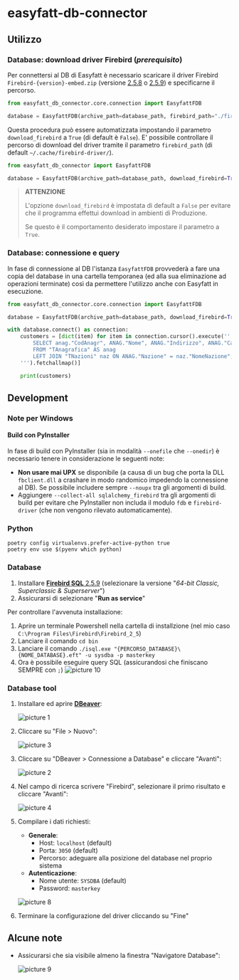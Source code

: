 # easyfatt-db-connector

## Utilizzo


### Database: download driver Firebird (_prerequisito_)

Per connettersi al DB di Easyfatt è necessario scaricare il driver Firebird `Firebird-{version}-embed.zip` (versione [2.5.8](https://github.com/FirebirdSQL/firebird/releases/tag/R2_5_8) o [2.5.9](https://github.com/FirebirdSQL/firebird/releases/tag/R2_5_9)) e specificarne il percorso.

```python
from easyfatt_db_connector.core.connection import EasyfattFDB

database = EasyfattFDB(archive_path=database_path, firebird_path="./firebird-driver")
```

Questa procedura può essere automatizzata impostando il parametro `download_firebird` a `True` (di default è `False`). E' possibile controllare il percorso di download del driver tramite il parametro `firebird_path` (di default `~/.cache/firebird-driver/`).

```python
from easyfatt_db_connector import EasyfattFDB

database = EasyfattFDB(archive_path=database_path, download_firebird=True)
```

> **ATTENZIONE**
>
> L'opzione `download_firebird` è impostata di default a `False` per evitare che il programma effettui download in ambienti di Produzione.
>
> Se questo è il comportamento desiderato impostare il parametro a `True`.

### Database: connessione e query

In fase di connessione al DB l'istanza `EasyfattFDB` provvederà a fare una copia del database in una cartella temporanea (ed alla sua eliminazione ad operazioni terminate) così da permettere l'utilizzo anche con Easyfatt in esecuzione.

```python
from easyfatt_db_connector.core.connection import EasyfattFDB

database = EasyfattFDB(archive_path=database_path, download_firebird=True)

with database.connect() as connection:
    customers = [dict(item) for item in connection.cursor().execute('''
        SELECT anag."CodAnagr", ANAG."Nome", ANAG."Indirizzo", ANAG."Cap", ANAG."Citta", ANAG."Prov", ANAG."Regione", IIF(naz."NomeNazionePrint" IS NULL, 'Italia', naz."NomeNazionePrint") AS Nazione
        FROM "TAnagrafica" AS anag
        LEFT JOIN "TNazioni" naz ON ANAG."Nazione" = naz."NomeNazione";
    ''').fetchallmap()]

    print(customers)
```

## Development

### Note per Windows

#### Build con PyInstaller

In fase di build con PyInstaller (sia in modalità `--onefile` che `--onedir`) è necessario tenere in considerazione le seguenti note:

- **Non usare mai UPX** se disponibile (a causa di un bug che porta la DLL `fbclient.dll` a crashare in modo randomico impedendo la connessione al DB). Se possibile includere sempre `--noupx` tra gli argomenti di build.
- Aggiungere `--collect-all sqlalchemy_firebird` tra gli argomenti di build per evitare che PyInstaller non includa il modulo `fdb` e `firebird-driver` (che non vengono rilevato automaticamente).

### Python

```shell
poetry config virtualenvs.prefer-active-python true
poetry env use $(pyenv which python)
```

### Database

1. Installare [**Firebird SQL** 2.5.9](https://firebirdsql.org/en/firebird-2-5/) (selezionare la versione "_64-bit Classic, Superclassic & Superserver_")
2. Assicurarsi di selezionare "**Run as service**"

Per controllare l'avvenuta installazione:

1. Aprire un terminale Powershell nella cartella di installzione (nel mio caso `C:\Program Files\Firebird\Firebird_2_5`)
2. Lanciare il comando `cd bin`
3. Lanciare il comando `./isql.exe "{PERCORSO_DATABASE}\{NOME_DATABASE}.eft" -u sysdba -p masterkey`
4. Ora è possibile eseguire query SQL (assicurandosi che finiscano SEMPRE con `;`)
   ![picture 10](images/b84c1a8129e2b6860dd8fb3ca97956e01f1df8ab2447a4b3a79aa503a7389066.png)  

### Database tool

1. Installare ed aprire [**DBeaver**](https://dbeaver.io/):

   ![picture 1](images/6ad115036db6d0cacd65cd56fd433824e02255f08aad3bfe807015622b98d251.png)  

2. Cliccare su "File > Nuovo":

   ![picture 3](images/5bf1d7e5c76f4d7428abc4f7dcaed9aefbb74c04a4adaa944446dfa714d13f9d.png)  

3. Cliccare su "DBeaver > Connessione a Database" e cliccare "Avanti":

   ![picture 2](images/b871bea2ba76855114647dff6732888f05cc37831d177b7172c90f9b581e54df.png)  

4. Nel campo di ricerca scrivere "Firebird", selezionare il primo risultato e cliccare "Avanti":

   ![picture 4](images/a1c9c3910a6054f08b630aa07e697704c3f834011b9666c6ba76d77f80a1c7bf.png)

5. Compilare i dati richiesti:
   - **Generale**:
     - Host: `localhost` (default)
     - Porta: `3050` (default)
     - Percorso: adeguare alla posizione del database nel proprio sistema
   - **Autenticazione**:
     - Nome utente: `SYSDBA` (default)
     - Password: `masterkey`

   ![picture 8](images/25f4675dde1c3ead454938029857e73e3c2ab931f5a3308e5a72bbf3c0c448d9.png)  

6. Terminare la configurazione del driver cliccando su "Fine"

## Alcune note

- Assicurarsi che sia visibile almeno la finestra "Navigatore Database":

  ![picture 9](images/4296d83f4dc4bcd259c117af17cc52b8084a220ecb46b1ca086c22fd7a760d85.png)  
